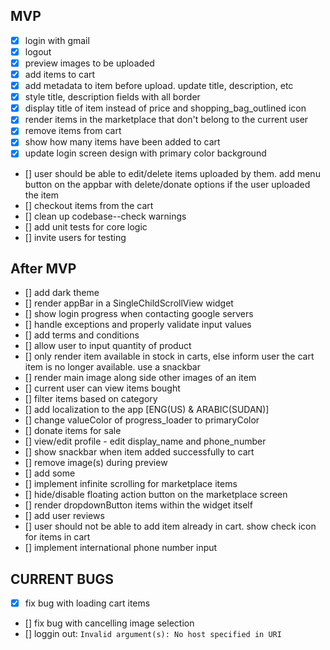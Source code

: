 ## MVP
- [x] login with gmail
- [x] logout
- [x] preview images to be uploaded
- [x] add items to cart
- [x] add metadata to item before upload. update title, description, etc
- [x] style title, description fields with all border
- [x] display title of item instead of price and shopping_bag_outlined icon
- [x] render items in the marketplace that don't belong to the current user
- [x] remove items from cart
- [x] show how many items have been added to cart
- [x] update login screen design with primary color background
- [] user should be able to edit/delete items uploaded by them. add menu button on the appbar with delete/donate options if the user uploaded the item
- [] checkout items from the cart
- [] clean up codebase--check warnings
- [] add unit tests for core logic
- [] invite users for testing

## After MVP
- [] add dark theme
- [] render appBar in a SingleChildScrollView widget
- [] show login progress when contacting google servers
- [] handle exceptions and properly validate input values
- [] add terms and conditions
- [] allow user to input quantity of product
- [] only render item available in stock in carts, else inform user the cart item is no longer available. use a snackbar
- [] render main image along side other images of an item
- [] current user can view items bought
- [] filter items based on category
- [] add localization to the app [ENG(US) & ARABIC(SUDAN)]
- [] change valueColor of progress_loader to primaryColor
- [] donate items for sale
- [] view/edit profile - edit display_name and phone_number
- [] show snackbar when item added successfully to cart
- [] remove image(s) during preview
- [] add some 
- [] implement infinite scrolling for marketplace items
- [] hide/disable floating action button on the marketplace screen
- [] render dropdownButton items within the widget itself
- [] add user reviews
- [] user should not be able to add item already in cart. show check icon for items in cart
- [] implement international phone number input

## CURRENT BUGS
- [x] fix bug with loading cart items
- [] fix bug with cancelling image selection
- [] loggin out: `Invalid argument(s): No host specified in URI`

